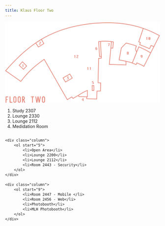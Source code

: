 ```yaml
---
title: Klaus Floor Two
---
```

<div class="map-row">
    <img class="map" src="/assets/floor2.svg"/>
</div>

<div class="row">
    <div class="column">
        <ol>
            <li>Study 2307</li>
            <li>Lounge 2330</li>
            <li>Lounge 2112</li>
            <li>Medidation Room</li>
        </ol>
    </div>

    <div class="column">
        <ol start="5">
            <li>Open Area</li>
            <li>Lounge 2200</li>
            <li>Lounge 2112</li>
            <li>Room 2443 - Security</li>
        </ol>
    </div>

    <div class="column">
        <ol start="9">
            <li>Room 2447 - Mobile </li>
            <li>Room 2456 - Web</li>
            <li>Photobooth</li>
            <li>MLH Photobooth</li>
        </ol>
    </div>
</div>